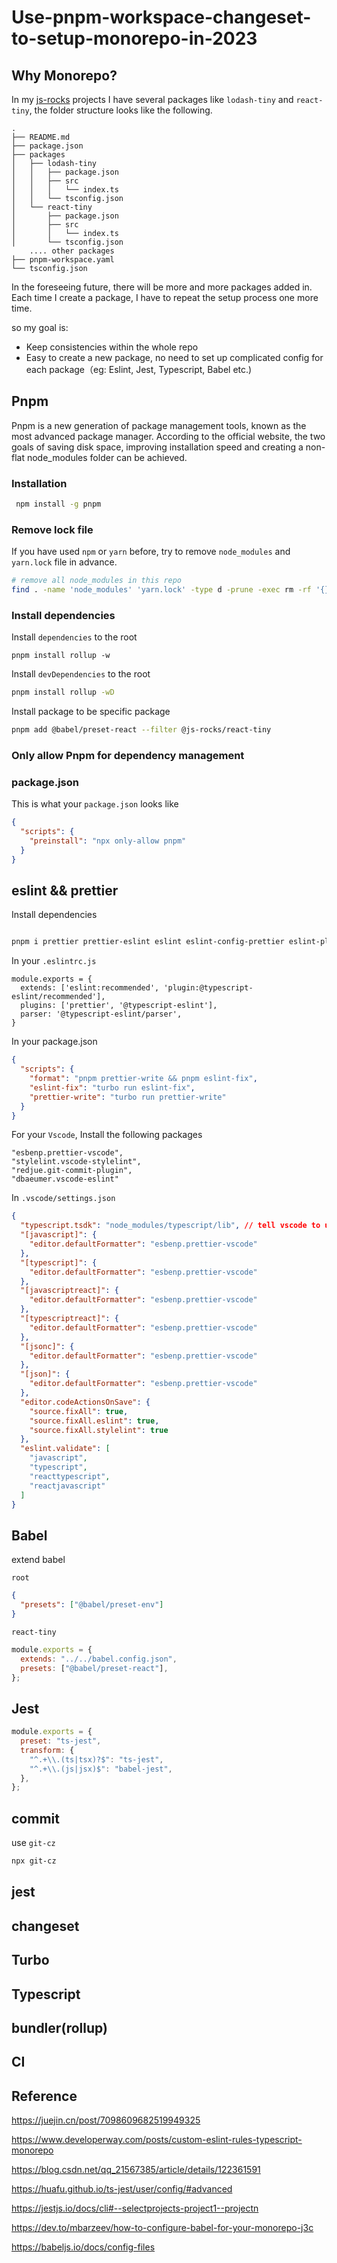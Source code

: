 # Use-pnpm-workspace-changeset-to-setup-monorepo-in-2023

## Why Monorepo?

In my [js-rocks]() projects I have several packages like `lodash-tiny` and `react-tiny`, the folder structure looks like the following.

```
.
├── README.md
├── package.json
├── packages
│   ├── lodash-tiny
│   │   ├── package.json
│   │   ├── src
│   │   │   └── index.ts
│   │   └── tsconfig.json
│   └── react-tiny
│       ├── package.json
│       ├── src
│       │   └── index.ts
│       └── tsconfig.json
    .... other packages
├── pnpm-workspace.yaml
└── tsconfig.json
```

In the foreseeing future, there will be more and more packages added in. Each time I create a package, I have to repeat the setup process one more time.

so my goal is:

- Keep consistencies within the whole repo
- Easy to create a new package, no need to set up complicated config for each package（eg: Eslint, Jest, Typescript, Babel etc.)

## Pnpm

Pnpm is a new generation of package management tools, known as the most advanced package manager. According to the official website, the two goals of saving disk space, improving installation speed and creating a non-flat node_modules folder can be achieved.

### Installation

```sh
 npm install -g pnpm
```

### Remove lock file

If you have used `npm` or `yarn` before, try to remove `node_modules` and `yarn.lock` file in advance.

```bash
# remove all node_modules in this repo
find . -name 'node_modules' 'yarn.lock' -type d -prune -exec rm -rf '{}' +
```

### Install dependencies

Install `dependencies` to the root

```
pnpm install rollup -w
```

Install `devDependencies` to the root

```sh
pnpm install rollup -wD
```

Install package to be specific package

```sh
pnpm add @babel/preset-react --filter @js-rocks/react-tiny
```

### Only allow Pnpm for dependency management

### package.json

This is what your `package.json` looks like

```json
{
  "scripts": {
    "preinstall": "npx only-allow pnpm"
  }
}
```

## eslint && prettier

Install dependencies

```sh

pnpm i prettier prettier-eslint eslint eslint-config-prettier eslint-plugin-prettier @typescript-eslint/eslint-plugin @typescript-eslint/parser -w

```

In your `.eslintrc.js`

```
module.exports = {
  extends: ['eslint:recommended', 'plugin:@typescript-eslint/recommended'],
  plugins: ['prettier', '@typescript-eslint'],
  parser: '@typescript-eslint/parser',
}
```

In your package.json

```json
{
  "scripts": {
    "format": "pnpm prettier-write && pnpm eslint-fix",
    "eslint-fix": "turbo run eslint-fix",
    "prettier-write": "turbo run prettier-write"
  }
}
```

For your `Vscode`, Install the following packages

```
"esbenp.prettier-vscode",
"stylelint.vscode-stylelint",
"redjue.git-commit-plugin",
"dbaeumer.vscode-eslint"
```

In `.vscode/settings.json`

```json
{
  "typescript.tsdk": "node_modules/typescript/lib", // tell vscode to use local installed typescript
  "[javascript]": {
    "editor.defaultFormatter": "esbenp.prettier-vscode"
  },
  "[typescript]": {
    "editor.defaultFormatter": "esbenp.prettier-vscode"
  },
  "[javascriptreact]": {
    "editor.defaultFormatter": "esbenp.prettier-vscode"
  },
  "[typescriptreact]": {
    "editor.defaultFormatter": "esbenp.prettier-vscode"
  },
  "[jsonc]": {
    "editor.defaultFormatter": "esbenp.prettier-vscode"
  },
  "[json]": {
    "editor.defaultFormatter": "esbenp.prettier-vscode"
  },
  "editor.codeActionsOnSave": {
    "source.fixAll": true,
    "source.fixAll.eslint": true,
    "source.fixAll.stylelint": true
  },
  "eslint.validate": [
    "javascript",
    "typescript",
    "reacttypescript",
    "reactjavascript"
  ]
}
```

## Babel

extend babel

`root`

```json
{
  "presets": ["@babel/preset-env"]
}
```

`react-tiny`

```js
module.exports = {
  extends: "../../babel.config.json",
  presets: ["@babel/preset-react"],
};
```

## Jest

```js
module.exports = {
  preset: "ts-jest",
  transform: {
    "^.+\\.(ts|tsx)?$": "ts-jest",
    "^.+\\.(js|jsx)$": "babel-jest",
  },
};
```

## commit

use `git-cz`

```sh
npx git-cz
```

## jest

## changeset

## Turbo

## Typescript

## bundler(rollup)

## CI

## Reference

<https://juejin.cn/post/7098609682519949325>

<https://www.developerway.com/posts/custom-eslint-rules-typescript-monorepo>

<https://blog.csdn.net/qq_21567385/article/details/122361591>

https://huafu.github.io/ts-jest/user/config/#advanced

https://jestjs.io/docs/cli#--selectprojects-project1--projectn

https://dev.to/mbarzeev/how-to-configure-babel-for-your-monorepo-j3c

https://babeljs.io/docs/config-files

